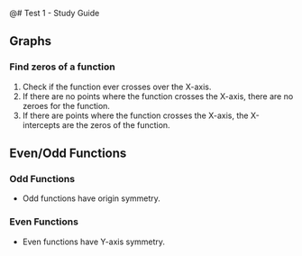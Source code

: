 @# Test 1 - Study Guide

## Graphs

### Find zeros of a function
 1. Check if the function ever crosses over the X-axis.
 2. If there are no points where the function crosses the X-axis, there are no zeroes for the function.
 3. If there are points where the function crosses the X-axis, the X-intercepts are the zeros of the function.


## Even/Odd Functions

### Odd Functions
 - Odd functions have origin symmetry.
 
### Even Functions
 - Even functions have Y-axis symmetry.